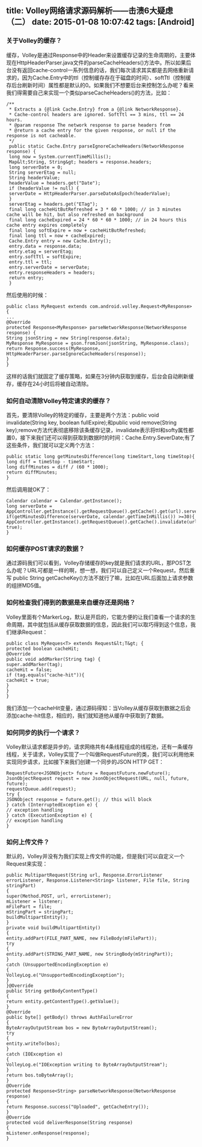 title: Volley网络请求源码解析——击溃6大疑虑（二）
date: 2015-01-08 10:07:42
tags: [Android]
---
### 关于Volley的缓存？

缓存，Volley是通过Response中的Header来设置缓存记录的生命周期的，主要体现在HttpHeaderParser.java文件的parseCacheHeaders()方法中。所以如果后台没有返回cache-control一系列信息的话，我们每次请求其实都是去网络重新请求的，因为Cache.Entry中的ttl（控制缓存存在于磁盘的时间）、softTtl（控制缓存后台刷新时间）属性都是默认的0。如果我们不想要后台来控制怎么办呢？看来我们得需要自己来实现一个类似parseCacheHeaders()的方法，比如：

```
/**
 * Extracts a {@link Cache.Entry} from a {@link NetworkResponse}.
 * Cache-control headers are ignored. SoftTtl == 3 mins, ttl == 24 hours.
 * @param response The network response to parse headers from
 * @return a cache entry for the given response, or null if the response is not cacheable.
 */
 public static Cache.Entry parseIgnoreCacheHeaders(NetworkResponse response) {
 long now = System.currentTimeMillis();
 Map&lt;String, String&gt; headers = response.headers;
 long serverDate = 0;
 String serverEtag = null;
 String headerValue;
 headerValue = headers.get("Date");
 if (headerValue != null) {
 serverDate = HttpHeaderParser.parseDateAsEpoch(headerValue);
 }
 serverEtag = headers.get("ETag");
 final long cacheHitButRefreshed = 3 * 60 * 1000; // in 3 minutes cache will be hit, but also refreshed on background
 final long cacheExpired = 24 * 60 * 60 * 1000; // in 24 hours this cache entry expires completely
 final long softExpire = now + cacheHitButRefreshed;
 final long ttl = now + cacheExpired;
 Cache.Entry entry = new Cache.Entry();
 entry.data = response.data;
 entry.etag = serverEtag;
 entry.softTtl = softExpire;
 entry.ttl = ttl;
 entry.serverDate = serverDate;
 entry.responseHeaders = headers;
 return entry;
 }
 ```
 然后使用的时候：
 
 ```
 public class MyRequest extends com.android.volley.Request<MyResponse> {
 ...
 @Override
 protected Response<MyResponse> parseNetworkResponse(NetworkResponse response) {
 String jsonString = new String(response.data);
 MyResponse MyResponse = gson.fromJson(jsonString, MyResponse.class);
 return Response.success(MyResponse, HttpHeaderParser.parseIgnoreCacheHeaders(response));
 }
 }
 ```
 
这样的话我们就固定了缓存策略，如果在3分钟内获取到缓存，后台会自动刷新缓存，缓存在24小时后将被自动清除。
 

### 如何自动清除Volley特定请求的缓存？
 
首先，要清除Volley的特定的缓存，主要是两个方法：public void invalidate(String key, boolean fullExpire);和public void remove(String key);remove方法代表彻底移除该条缓存记录，invalidate表示将ttl和softy属性都置0，接下来我们还可以得到获取到数据时的时间：Cache.Entry.SeverDate;有了这些条件，我们就可以定义两个方法：

```
public static long getMinutesDifference(long timeStart,long timeStop){
long diff = timeStop - timeStart;
long diffMinutes = diff / (60 * 1000);
return diffMinutes;
}
```
然后调用就OK了：

```
Calendar calendar = Calendar.getInstance();
long serverDate = AppController.getInstance().getRequestQueue().getCache().get(url).serverDate;
if(getMinutesDifference(serverDate, calendar.getTimeInMillis()) >=30){
AppController.getInstance().getRequestQueue().getCache().invalidate(url, true);
}
```

### 如何缓存POST请求的数据？

通过源码我们可以看到，Volley存储缓存的key就是我们请求的URL，那POST怎么办呢？URL可都是一样的啊，想一想，我们可以自己定义一个Request，然后重写 public String getCacheKey()方法不就行了嘛，比如在URL后面加上请求参数的组拼MD5值。

### 如何检查我们得到的数据是来自缓存还是网络？

Volley里面有个MarkerLog，默认是开启的，它能方便的让我们查看一个请求的生命周期，其中就包括从缓存获取数据的信息，因此我们可以取巧得到这个信息，我们继承Request：

```
public class MyReques<T> extends Request&lt;T&gt; {
protected boolean cacheHit;
@Override
public void addMarker(String tag) {
super.addMarker(tag);
cacheHit = false;
if (tag.equals("cache-hit")){
cacheHit = true;
}
}
}
```
我们添加一个cacheHit变量，通过源码得知：当Volley从缓存获取到数据之后会添加cache-hit信息，相应的，我们就知道他从缓存中获取到了数据。

### 如何同步的执行一个请求？

Volley默认请求都是异步的，请求网络共有4条线程组成的线程池，还有一条缓存线程，关于请求，Volley实现了一个叫做RequestFuture的类，我们可以利用他来实现同步请求，比如接下来我们创建一个同步的JSON HTTP GET：

```
RequestFuture<JSONObject> future = RequestFuture.newFuture();
JsonObjectRequest request = new JsonObjectRequest(URL, null, future, future);
requestQueue.add(request);
try {
JSONObject response = future.get(); // this will block
} catch (InterruptedException e) {
// exception handling
} catch (ExecutionException e) {
// exception handling
}
```

### 如何上传文件？

默认的，Volley并没有为我们实现上传文件的功能，但是我们可以自定义一个Request来实现：

```
public MultipartRequest(String url, Response.ErrorListener errorListener, Response.Listener<String> listener, File file, String stringPart)
{
super(Method.POST, url, errorListener);
mListener = listener;
mFilePart = file;
mStringPart = stringPart;
buildMultipartEntity();
}
private void buildMultipartEntity()
{
entity.addPart(FILE_PART_NAME, new FileBody(mFilePart));
try
{
entity.addPart(STRING_PART_NAME, new StringBody(mStringPart));
}
catch (UnsupportedEncodingException e)
{
VolleyLog.e("UnsupportedEncodingException");
}
}@Override
public String getBodyContentType()
{
return entity.getContentType().getValue();
}
@Override
public byte[] getBody() throws AuthFailureError
{
ByteArrayOutputStream bos = new ByteArrayOutputStream();
try
{
entity.writeTo(bos);
}
catch (IOException e)
{
VolleyLog.e("IOException writing to ByteArrayOutputStream");
}
return bos.toByteArray();
}
@Override
protected Response<String> parseNetworkResponse(NetworkResponse response)
{
return Response.success("Uploaded", getCacheEntry());
}
@Override
protected void deliverResponse(String response)
{
mListener.onResponse(response);
}
```